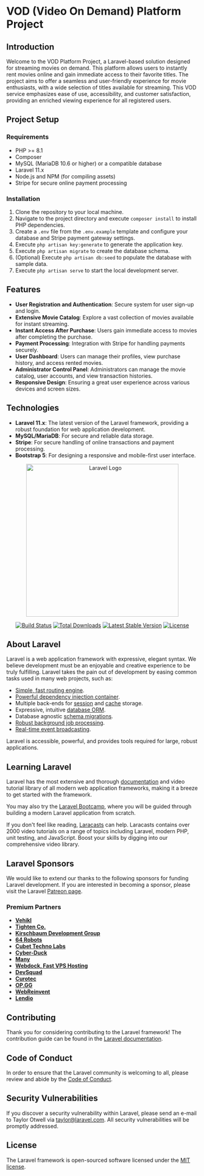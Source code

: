# VOD (Video On Demand) Platform Project

## Introduction
Welcome to the VOD Platform Project, a Laravel-based solution designed for streaming movies on demand. This platform allows users to instantly rent movies online and gain immediate access to their favorite titles. The project aims to offer a seamless and user-friendly experience for movie enthusiasts, with a wide selection of titles available for streaming. This VOD service emphasizes ease of use, accessibility, and customer satisfaction, providing an enriched viewing experience for all registered users.

## Project Setup

### Requirements
- PHP >= 8.1
- Composer
- MySQL (MariaDB 10.6 or higher) or a compatible database
- Laravel 11.x
- Node.js and NPM (for compiling assets)
- Stripe for secure online payment processing

### Installation
1. Clone the repository to your local machine.
2. Navigate to the project directory and execute `composer install` to install PHP dependencies.
3. Create a `.env` file from the `.env.example` template and configure your database and Stripe payment gateway settings.
4. Execute `php artisan key:generate` to generate the application key.
5. Execute `php artisan migrate` to create the database schema.
6. (Optional) Execute `php artisan db:seed` to populate the database with sample data.
7. Execute `php artisan serve` to start the local development server.

## Features
- **User Registration and Authentication**: Secure system for user sign-up and login.
- **Extensive Movie Catalog**: Explore a vast collection of movies available for instant streaming.
- **Instant Access After Purchase**: Users gain immediate access to movies after completing the purchase.
- **Payment Processing**: Integration with Stripe for handling payments securely.
- **User Dashboard**: Users can manage their profiles, view purchase history, and access rented movies.
- **Administrator Control Panel**: Administrators can manage the movie catalog, user accounts, and view transaction histories.
- **Responsive Design**: Ensuring a great user experience across various devices and screen sizes.

## Technologies
- **Laravel 11.x**: The latest version of the Laravel framework, providing a robust foundation for web application development.
- **MySQL/MariaDB**: For secure and reliable data storage.
- **Stripe**: For secure handling of online transactions and payment processing.
- **Bootstrap 5**: For designing a responsive and mobile-first user interface.

<p align="center"><a href="https://laravel.com" target="_blank"><img src="https://raw.githubusercontent.com/laravel/art/master/logo-lockup/5%20SVG/2%20CMYK/1%20Full%20Color/laravel-logolockup-cmyk-red.svg" width="400" alt="Laravel Logo"></a></p>

<p align="center">
<a href="https://github.com/laravel/framework/actions"><img src="https://github.com/laravel/framework/workflows/tests/badge.svg" alt="Build Status"></a>
<a href="https://packagist.org/packages/laravel/framework"><img src="https://img.shields.io/packagist/dt/laravel/framework" alt="Total Downloads"></a>
<a href="https://packagist.org/packages/laravel/framework"><img src="https://img.shields.io/packagist/v/laravel/framework" alt="Latest Stable Version"></a>
<a href="https://packagist.org/packages/laravel/framework"><img src="https://img.shields.io/packagist/l/laravel/framework" alt="License"></a>
</p>

## About Laravel

Laravel is a web application framework with expressive, elegant syntax. We believe development must be an enjoyable and creative experience to be truly fulfilling. Laravel takes the pain out of development by easing common tasks used in many web projects, such as:

- [Simple, fast routing engine](https://laravel.com/docs/routing).
- [Powerful dependency injection container](https://laravel.com/docs/container).
- Multiple back-ends for [session](https://laravel.com/docs/session) and [cache](https://laravel.com/docs/cache) storage.
- Expressive, intuitive [database ORM](https://laravel.com/docs/eloquent).
- Database agnostic [schema migrations](https://laravel.com/docs/migrations).
- [Robust background job processing](https://laravel.com/docs/queues).
- [Real-time event broadcasting](https://laravel.com/docs/broadcasting).

Laravel is accessible, powerful, and provides tools required for large, robust applications.

## Learning Laravel

Laravel has the most extensive and thorough [documentation](https://laravel.com/docs) and video tutorial library of all modern web application frameworks, making it a breeze to get started with the framework.

You may also try the [Laravel Bootcamp](https://bootcamp.laravel.com), where you will be guided through building a modern Laravel application from scratch.

If you don't feel like reading, [Laracasts](https://laracasts.com) can help. Laracasts contains over 2000 video tutorials on a range of topics including Laravel, modern PHP, unit testing, and JavaScript. Boost your skills by digging into our comprehensive video library.

## Laravel Sponsors

We would like to extend our thanks to the following sponsors for funding Laravel development. If you are interested in becoming a sponsor, please visit the Laravel [Patreon page](https://patreon.com/taylorotwell).

### Premium Partners

- **[Vehikl](https://vehikl.com/)**
- **[Tighten Co.](https://tighten.co)**
- **[Kirschbaum Development Group](https://kirschbaumdevelopment.com)**
- **[64 Robots](https://64robots.com)**
- **[Cubet Techno Labs](https://cubettech.com)**
- **[Cyber-Duck](https://cyber-duck.co.uk)**
- **[Many](https://www.many.co.uk)**
- **[Webdock, Fast VPS Hosting](https://www.webdock.io/en)**
- **[DevSquad](https://devsquad.com)**
- **[Curotec](https://www.curotec.com/services/technologies/laravel/)**
- **[OP.GG](https://op.gg)**
- **[WebReinvent](https://webreinvent.com/?utm_source=laravel&utm_medium=github&utm_campaign=patreon-sponsors)**
- **[Lendio](https://lendio.com)**

## Contributing

Thank you for considering contributing to the Laravel framework! The contribution guide can be found in the [Laravel documentation](https://laravel.com/docs/contributions).

## Code of Conduct

In order to ensure that the Laravel community is welcoming to all, please review and abide by the [Code of Conduct](https://laravel.com/docs/contributions#code-of-conduct).

## Security Vulnerabilities

If you discover a security vulnerability within Laravel, please send an e-mail to Taylor Otwell via [taylor@laravel.com](mailto:taylor@laravel.com). All security vulnerabilities will be promptly addressed.

## License

The Laravel framework is open-sourced software licensed under the [MIT license](https://opensource.org/licenses/MIT).

